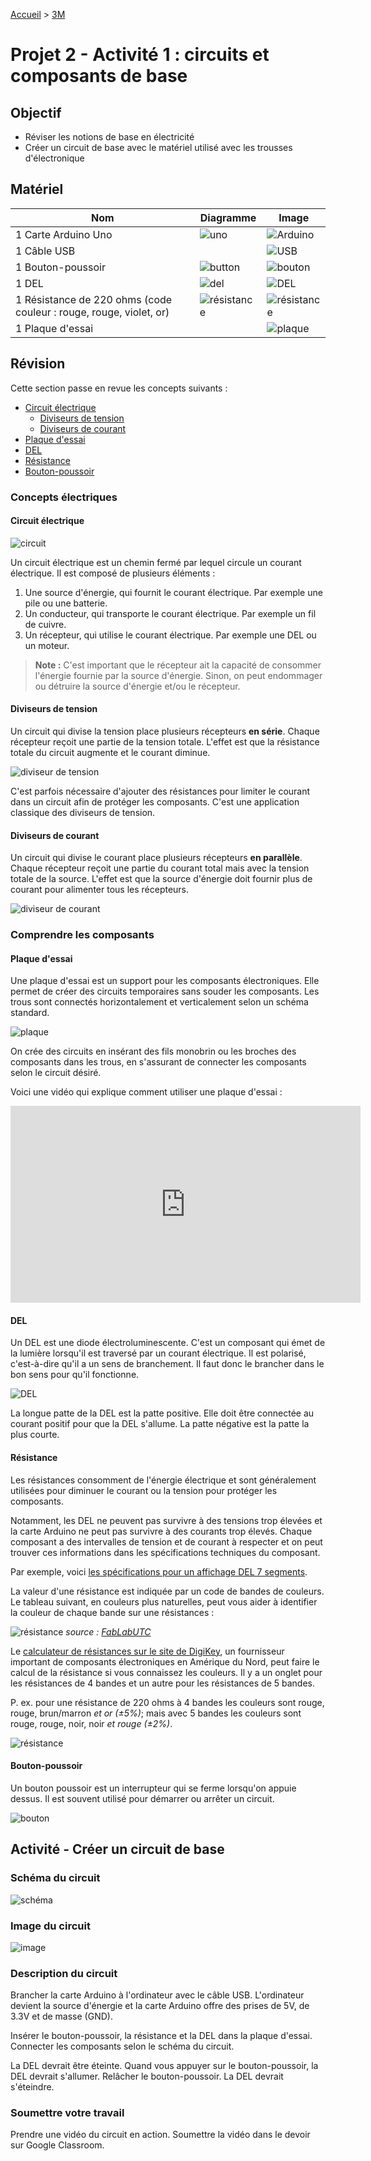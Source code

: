 [Accueil](./index.md) > [3M](./acceuil3M.md)

# Projet 2 - Activité 1 : circuits et composants de base

## Objectif

* Réviser les notions de base en électricité
* Créer un circuit de base avec le matériel utilisé avec les trousses d'électronique

## Matériel

Nom | Diagramme | Image 
--- | --- | ---
1 Carte Arduino Uno | ![uno](./images/diag-uno.png) | ![Arduino](./images/arduino-uno.jpg)
1 Câble USB |  | ![USB](./images/usb-a-b.jpg)
1 Bouton-poussoir | ![button](./images/diag-button.png) | ![bouton](./images/push-button.jpg)
1 DEL | ![del](./images/diag-led.png) | ![DEL](./images/led.jpg)
1 Résistance de 220 ohms (code couleur : rouge, rouge, violet, or) | ![résistance](./images/diag-resistor.png) | ![résistance](./images/220ohm.drawio.png)
1 Plaque d'essai |  | ![plaque](./images/breadboard.jpg)

## Révision

Cette section passe en revue les concepts suivants :
* [Circuit électrique](#circuit-électrique)
    * [Diviseurs de tension](#diviseurs-de-tension)
    * [Diviseurs de courant](#diviseurs-de-courant)
* [Plaque d'essai](#plaque-d'essai)
* [DEL](#del)
* [Résistance](#résistance)
* [Bouton-poussoir](#bouton-poussoir)

### Concepts électriques

#### Circuit électrique

![circuit](./images/circuit.drawio.png)

Un circuit électrique est un chemin fermé par lequel circule un courant électrique. Il est composé de plusieurs éléments :
1. Une source d'énergie, qui fournit le courant électrique. Par exemple une pile ou une batterie.
2. Un conducteur, qui transporte le courant électrique. Par exemple un fil de cuivre.
3. Un récepteur, qui utilise le courant électrique. Par exemple une DEL ou un moteur.

> **Note :** C'est important que le récepteur ait la capacité de consommer l'énergie fournie par la source d'énergie. Sinon, on peut endommager ou détruire la source d'énergie et/ou le récepteur.

#### Diviseurs de tension

Un circuit qui divise la tension place plusieurs récepteurs **en série**. Chaque récepteur reçoit une partie de la tension totale. L'effet est que la résistance totale du circuit augmente et le courant diminue. 

![diviseur de tension](./images/voltage-divider.drawio.png)

C'est parfois nécessaire d'ajouter des résistances pour limiter le courant dans un circuit afin de protéger les composants. C'est une application classique des diviseurs de tension.

#### Diviseurs de courant

Un circuit qui divise le courant place plusieurs récepteurs **en parallèle**. Chaque récepteur reçoit une partie du courant total mais avec la tension totale de la source. L'effet est que la source d'énergie doit fournir plus de courant pour alimenter tous les récepteurs.

![diviseur de courant](./images/current-divider.drawio.png)

### Comprendre les composants

#### Plaque d'essai
Une plaque d'essai est un support pour les composants électroniques. Elle permet de créer des circuits temporaires sans souder les composants. Les trous sont connectés horizontalement et verticalement selon un schéma standard.

![plaque](./images/breadboard_connections.drawio.png)

On crée des circuits en insérant des fils monobrin ou les broches des composants dans les trous, en s'assurant de connecter les composants selon le circuit désiré.

Voici une vidéo qui explique comment utiliser une plaque d'essai :

<iframe width="560" height="315" src="https://www.youtube.com/embed/6WReFkfrUIk?si=HZpOz4fT5xvs9U80" title="YouTube video player" frameborder="0" allow="accelerometer; autoplay; clipboard-write; encrypted-media; gyroscope; picture-in-picture; web-share" allowfullscreen></iframe>

#### DEL

Un DEL est une diode électroluminescente. C'est un composant qui émet de la lumière lorsqu'il est traversé par un courant électrique. Il est polarisé, c'est-à-dire qu'il a un sens de branchement. Il faut donc le brancher dans le bon sens pour qu'il fonctionne.

![DEL](./images/led-annotation.drawio.png)

La longue patte de la DEL est la patte positive. Elle doit être connectée au courant positif pour que la DEL s'allume. La patte négative est la patte la plus courte.

#### Résistance

Les résistances consomment de l'énergie électrique et sont généralement utilisées pour diminuer le courant ou la tension pour protéger les composants.

Notamment, les DEL ne peuvent pas survivre à des tensions trop élevées et la carte Arduino ne peut pas survivre à des courants trop élevés. Chaque composant a des intervalles de tension et de courant à respecter et on peut trouver ces informations dans les spécifications techniques du composant.

Par exemple, voici [les spécifications pour un affichage DEL 7 segments](https://docs.rs-online.com/b51e/0900766b801bf827.pdf).

La valeur d'une résistance est indiquée par un code de bandes de couleurs. Le tableau suivant, en couleurs plus naturelles, peut vous aider à identifier la couleur de chaque bande sur une résistances :

![résistance](./images/resistance-table.png)
_source : [FabLabUTC](https://fablabutc.fr/wp-content/uploads/2021/01/Tutoriel_Electronique-Generale-3.pdf)_

Le [calculateur de résistances sur le site de DigiKey](https://www.digikey.ca/fr/resources/conversion-calculators/conversion-calculator-resistor-color-code-4-band), un fournisseur important de composants électroniques en Amérique du Nord, peut faire le calcul de la résistance si vous connaissez les couleurs. Il y a un onglet pour les résistances de 4 bandes et un autre pour les résistances de 5 bandes. 

P. ex. pour une résistance de 220 ohms à 4 bandes les couleurs sont rouge, rouge, brun/marron _et or (±5%)_; mais avec 5 bandes les couleurs sont rouge, rouge, noir, noir _et rouge (±2%)_.

![résistance](./images/220ohm.drawio.png)

#### Bouton-poussoir

Un bouton poussoir est un interrupteur qui se ferme lorsqu'on appuie dessus. Il est souvent utilisé pour démarrer ou arrêter un circuit.

![bouton](./images/push-button-internals.drawio.png)

## Activité - Créer un circuit de base

### Schéma du circuit

![schéma](./images/schematic.png)

### Image du circuit

![image](./images/picture.drawio.png)

### Description du circuit
Brancher la carte Arduino à l'ordinateur avec le câble USB. L'ordinateur devient la source d'énergie et la carte Arduino offre des prises de 5V, de 3.3V et de masse (GND). 

Insérer le bouton-poussoir, la résistance et la DEL dans la plaque d'essai. Connecter les composants selon le schéma du circuit.

La DEL devrait être éteinte. Quand vous appuyer sur le bouton-poussoir, la DEL devrait s'allumer. Relâcher le bouton-poussoir. La DEL devrait s'éteindre.

### Soumettre votre travail

Prendre une vidéo du circuit en action. Soumettre la vidéo dans le devoir sur Google Classroom.
